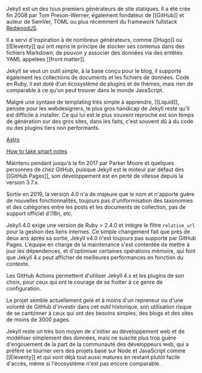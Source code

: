 Jekyll est un des tous premiers générateurs de site statiques. Il a été crée fin 2008 par Tom Preson-Werner, également fondateur de [[GitHub]] et auteur de SemVer, TOML ou plus récemment du framework fullstack [RedwoodJS](https://redwoodjs.com).

Il a servi d'inspiration à de nombreux générateurs, comme [[Hugo]]  ou [[Eleventy]] qui ont repris le principe de stocker ses contenus dans des fichiers Markdown, de pouvoir y associer des données via des entêtes YAML appelées [[front matter]].

Jekyll se veut un outil simple, à la base conçu pour le blog, il supporte également les collections de documents et les fichiers de données. Codé en Ruby, il est doté d'un écosystème de plugins et de thèmes, mais rien de comparable à ce qu'on peut trouver dans le monde JavaScript.

Malgré une syntaxe de templating très simple à apprendre, [[Liquid]], pensée pour les webdesigners, le plus gros handicap de Jekyll reste qu'il est difficile à installer. Ce qui lui est le plus souvent reproché est son temps de génération sur des gros sites, dans les faits, c'est souvent dû à du code ou des plugins tiers non performants.

[Astro](Astro.md)

[How to take smart notes](How%20to%20take%20smart%20notes.md)

Maintenu pendant jusqu'à la fin 2017 par Parker Moore et quelques personnes de chez GitHub, puisque Jekyll est le moteur par défaut des [[GitHub Pages]], son développement est en perte de vitesse depuis la version 3.7.x.

Sortie en  2019, la version 4.0 n'a de majeure que le nom et n'apporte guère de nouvelles fonctionnalités, toujours pas d'uniformisation des taxonomies et des catégories entre les posts et les documents de collection, pas de support officiel d'i18n, etc. 

 Jekyll 4.0 exige une version de Ruby > 2.4.0 et intègre le filtre  `relative_url` pour la gestion des liens internes. Ce simple changement fait que près de deux ans après sa sortie, Jekyll v4.0 n'est toujours pas supporté par GitHub Pages. L'équipe en charge de la maintenance s'est contentée de mettre à jour les dépendences, et d'optimiser certaines opérations mémoire, qui font que Jekyll 4.x peut afficher de meilleures performances en fonction du contexte.

Les GitHub Actions permettent d'utiliser Jekyll 4.x et les plugins de son choix, pour ceux qui ont le courage de se frotter à ce genre de configuration.

Le projet semble actuellement gelé et à moins d'un repreneur ou d'une volonté de GitHub d'investir dans cet outil historique, son utilisation risque de se cantonner à ceux qui ont des besoins simples, des blogs et des sites de moins de 3000 pages.

Jekyll reste un très bon moyen de s'initier au développement web et de modéliser simplement des données, mais ne suscite plus trop guère d'engouement de la part de la communauté des développeurs web, qui a préféré se tourner vers des projets basé sur Node et JavaScript comme [[Eleventy]] et qui sont déjà tout aussi matures en restant plutôt facile d'accès, même si l'écosystème n'est pas encore comparable.